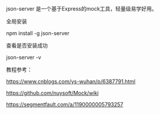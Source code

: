 json-server 是一个基于Express的mock工具，轻量级易学好用。


全局安装

npm install -g json-server

查看是否安装成功


json-server -v



教程参考：

https://www.cnblogs.com/ys-wuhan/p/6387791.html

https://github.com/nuysoft/Mock/wiki


https://segmentfault.com/a/1190000005793257